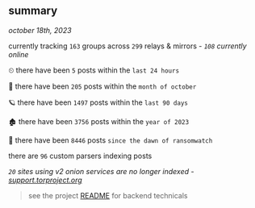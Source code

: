 
## summary
_october 18th, 2023_

currently tracking `163` groups across `299` relays & mirrors - _`108` currently online_

⏲ there have been `5` posts within the `last 24 hours`

🦈 there have been `205` posts within the `month of october`

🪐 there have been `1497` posts within the `last 90 days`

🏚 there have been `3756` posts within the `year of 2023`

🦕 there have been `8446` posts `since the dawn of ransomwatch`

there are `96` custom parsers indexing posts

_`20` sites using v2 onion services are no longer indexed - [support.torproject.org](https://support.torproject.org/onionservices/v2-deprecation/)_

> see the project [README](https://github.com/joshhighet/ransomwatch#ransomwatch--) for backend technicals
